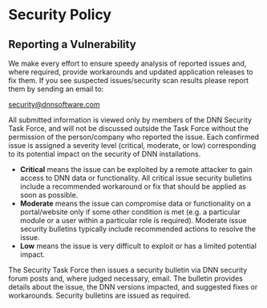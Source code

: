# Security Policy

## Reporting a Vulnerability

We make every effort to ensure speedy analysis of reported issues and, where required, provide workarounds and updated application releases to fix them. If you see suspected issues/security scan results please report them by sending an email to:

[security@dnnsoftware.com](mailto:security@dnnsoftware.com)

All submitted information is viewed only by members of the DNN Security Task Force, and will not be discussed outside the Task Force without the permission of the person/company who reported the issue. Each confirmed issue is assigned a severity level (critical, moderate, or low) corresponding to its potential impact on the security of DNN installations.

* **Critical** means the issue can be exploited by a remote attacker to gain access to DNN data or functionality. All critical issue security bulletins include a recommended workaround or fix that should be applied as soon as possible.
* **Moderate** means the issue can compromise data or functionality on a portal/website only if some other condition is met (e.g. a particular module or a user within a particular role is required). Moderate issue security bulletins typically include recommended actions to resolve the issue.
* **Low** means the issue is very difficult to exploit or has a limited potential impact.

The Security Task Force then issues a security bulletin via DNN security forum posts and, where judged necessary, email. The bulletin provides details about the issue, the DNN versions impacted, and suggested fixes or workarounds. Security bulletins are issued as required. 
